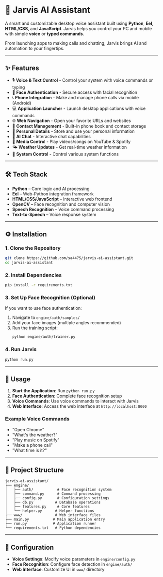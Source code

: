 # 🤖 Jarvis AI Assistant

A smart and customizable desktop voice assistant built using **Python**, **Eel**, **HTML/CSS**, and **JavaScript**. Jarvis helps you control your PC and mobile with simple **voice** or **typed commands**.

From launching apps to making calls and chatting, Jarvis brings AI and automation to your fingertips.

---

## ✨ Features

- 🎙️ **Voice & Text Control** - Control your system with voice commands or typing
- 🔐 **Face Authentication** - Secure access with facial recognition
- 📞 **Phone Integration** - Make and manage phone calls via mobile (Android)
- 💻 **Application Launcher** - Launch desktop applications with voice commands
- 🌐 **Web Navigation** - Open your favorite URLs and websites
- 📔 **Contact Management** - Built-in phone book and contact storage
- 🙋 **Personal Details** - Store and use your personal information
- 🤖 **AI Chat** - Interactive chat capabilities
- 🎵 **Media Control** - Play videos/songs on YouTube & Spotify
- 🌤️ **Weather Updates** - Get real-time weather information
- 🎯 **System Control** - Control various system functions

---

## 🛠️ Tech Stack

- **Python** – Core logic and AI processing
- **Eel** – Web-Python integration framework
- **HTML/CSS/JavaScript** – Interactive web frontend
- **OpenCV** – Face recognition and computer vision
- **Speech Recognition** – Voice command processing
- **Text-to-Speech** – Voice response system

---

## ⚙️ Installation

### 1. Clone the Repository

```bash
git clone https://github.com/sa4475/jarvis-ai-assistant.git
cd jarvis-ai-assistant
```

### 2. Install Dependencies

```bash
pip install -r requirements.txt
```

### 3. Set Up Face Recognition (Optional)

If you want to use face authentication:

1. Navigate to `engine/auth/samples/`
2. Add your face images (multiple angles recommended)
3. Run the training script:
   ```bash
   python engine/auth/trainer.py
   ```

### 4. Run Jarvis

```bash
python run.py
```

---

## 🚀 Usage

1. **Start the Application**: Run `python run.py`
2. **Face Authentication**: Complete face recognition setup
3. **Voice Commands**: Use voice commands to interact with Jarvis
4. **Web Interface**: Access the web interface at `http://localhost:8000`

### Example Voice Commands

- "Open Chrome"
- "What's the weather?"
- "Play music on Spotify"
- "Make a phone call"
- "What time is it?"

---

## 📁 Project Structure

```
jarvis-ai-assistant/
├── engine/
│   ├── auth/           # Face recognition system
│   ├── command.py      # Command processing
│   ├── config.py       # Configuration settings
│   ├── db.py          # Database operations
│   ├── features.py     # Core features
│   └── helper.py      # Helper functions
├── www/               # Web interface files
├── main.py           # Main application entry
├── run.py            # Application runner
└── requirements.txt   # Python dependencies
```

---

## 🔧 Configuration

- **Voice Settings**: Modify voice parameters in `engine/config.py`
- **Face Recognition**: Configure face detection in `engine/auth/`
- **Web Interface**: Customize UI in `www/` directory
